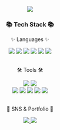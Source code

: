 <div align=center>  
	<img src="https://capsule-render.vercel.app/api?type=waving&color=auto&height=150&section=header&text=Junsoo's%20Github!&fontSize=37" />	 
</div> 

<div align=center>  
	<h3>📚 Tech Stack 📚</h3>  
	<p>✨ Languages ✨</p> 
</div>  

<div align=center> 
	<img src="https://img.shields.io/badge/python-3776AB?style=flat&logo=python&logoColor=white"/>
	<img src="https://img.shields.io/badge/cplusplus-00599C?style=flat&logo=cplusplus&logoColor=white"/>
	<img src="https://img.shields.io/badge/Java-007396?style=flat&logo=OpenJDK&logoColor=white"/>
	<img src="https://img.shields.io/badge/nodejs-339933?style=flat&logo=node.js&logoColor=white"/>
	<img src="https://img.shields.io/badge/javascript-F7DF1E?style=flat&logo=javascript&logoColor=white"/> 
	<img src="https://img.shields.io/badge/ABAP-5C2D91?style=flat&logo=sap&logoColor=white"/> 
</div> 

<br> 

<div align=center>  
	<p>🛠 Tools 🛠</p> 
</div> 

<div align=center>  
	<img src="https://img.shields.io/badge/IntelliJ%20IDEA-000000?style=flat&logo=IntelliJ%20IDEA&logoColor=white" />  
	<img src="https://img.shields.io/badge/Visual%20Studio%20Code-007ACC?style=flat&logo=VisualStudioCode&logoColor=white" />  
	<br>   	
	<img src="https://img.shields.io/badge/Eclipse%20IDE-2C2255?style=flat&logo=EclipseIDE&logoColor=white" />  
	<img src="https://img.shields.io/badge/GitHub-181717?style=flat&logo=GitHub&logoColor=white" />   	
	<img src="https://img.shields.io/badge/Git-F05032?style=flat&logo=Git&logoColor=white" />   	
	<img src="https://img.shields.io/badge/Anaconda-44A833?style=flat&logo=anaconda&logoColor=white" />  
	<img src="https://img.shields.io/badge/Fiori-0FAAFF?style=flat&logo=sap&logoColor=white" /> 
</div> 

<br> 

<div align=center>  
	<p>🎨 SNS & Portfolio 🎨</p> 
</div> 

<div align=center> 
	<a href="https://numerous-mandrill-43b.notion.site/UMC-5th-9e3074d12b3c4e9091252c91b4d59b90?pvs=4" target="_blank">
		<img src="https://img.shields.io/badge/notion-000000?style=flat&logo=notion&logoColor=white"/>  
	</a>
	<img src="https://img.shields.io/badge/Discord-5865F2?style=flat&logo=Discord&logoColor=white" /> 
</div> 
